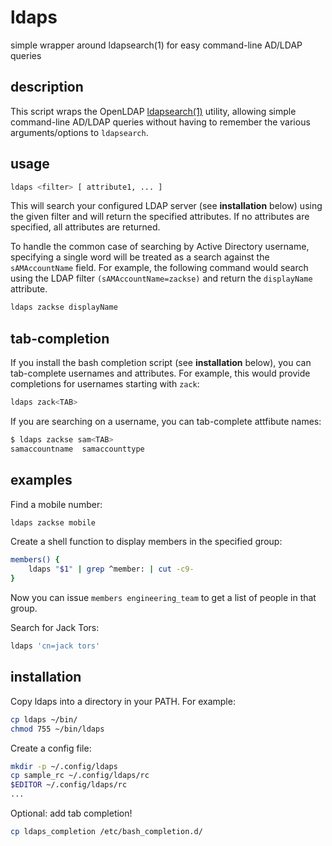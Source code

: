 # ldaps

simple wrapper around ldapsearch(1) for easy command-line AD/LDAP queries

description
-----------

This script wraps the OpenLDAP [ldapsearch(1)](http://www.openldap.org/software/man.cgi?query=ldapsearch&apropos=0&sektion=0&manpath=OpenLDAP+2.0-Release&format=html) utility, allowing simple command-line AD/LDAP queries without having to remember the various arguments/options to `ldapsearch`.

usage
-----

```bash
ldaps <filter> [ attribute1, ... ]
```

This will search your configured LDAP server (see **installation** below) using the given filter and will return the specified attributes. If no attributes are specified, all attributes are returned.

To handle the common case of searching by Active Directory username, specifying a single word will be treated as a search against the `sAMAccountName` field. For example, the following command would search using the LDAP filter `(sAMAccountName=zackse)` and return the `displayName` attribute.

```bash
ldaps zackse displayName
```

tab-completion
--------------

If you install the bash completion script (see **installation** below), you can tab-complete usernames and attributes. For example, this would provide completions for usernames starting with `zack`:

```bash
ldaps zack<TAB>
```

If you are searching on a username, you can tab-complete attfibute names:

```bash
$ ldaps zackse sam<TAB>
samaccountname  samaccounttype
```

examples
--------

Find a mobile number:

```bash
ldaps zackse mobile
```

Create a shell function to display members in the specified group:

```bash
members() {
    ldaps "$1" | grep ^member: | cut -c9-
}
```

Now you can issue `members engineering_team` to get a list of people in that
group.

Search for Jack Tors:

```bash
ldaps 'cn=jack tors'
```

installation
------------

Copy ldaps into a directory in your PATH. For example:

```bash
cp ldaps ~/bin/
chmod 755 ~/bin/ldaps
```

Create a config file:

```bash
mkdir -p ~/.config/ldaps
cp sample_rc ~/.config/ldaps/rc
$EDITOR ~/.config/ldaps/rc
...

```

Optional: add tab completion!

```bash
cp ldaps_completion /etc/bash_completion.d/
```
